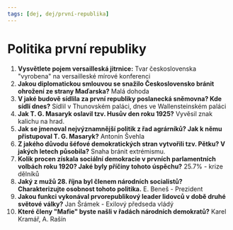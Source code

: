 ```yaml
---
tags: [dej, dej/první-republika]
---
```

# Politika první republiky
1. **Vysvětlete pojem versailleská jitrnice:** Tvar československa "vyrobena" na versailleské mírové konferenci
2. **Jakou diplomatickou smlouvou se snažilo Československo bránit ohrožení ze strany Maďarska?** Malá dohoda
3. **V jaké budově sídlila za první republiky poslanecká sněmovna? Kde sídlí dnes?** Sídlil v Thunovském paláci, dnes ve Wallensteinském paláci
4. **Jak T. G. Masaryk oslavil tzv. Husův den roku 1925?** Vyvěsil znak kalichu na hrad.
5. **Jak se jmenoval nejvýznamnější politik z řad agrárníků? Jak k němu přistupoval T. G. Masaryk?** Antonín Švehla
6. **Z jakého důvodu šéfové demokratických stran vytvořili tzv. Pětku? V jakých letech působila?** Snaha bránit extrémismu.
7. **Kolik procen získala sociální demokracie v prvních parlamentních volbách roku 1920? Jaké byly příčiny tohoto úspěchu?** 25.7% - krize dělníků
8. **Jaký z mužů 28. října byl členem národních socialistů? Charakterizujte osobnost tohoto politika.** E. Beneš - Prezident
9. **Jakou funkci vykonával prvorepublikový leader lidovců v době druhé světové války?** Jan Šrámek - Exilový předseda vládý
10. **Které členy "Mafie" byste našli v řadách národních demokratů?** Karel Kramář, A. Rašín